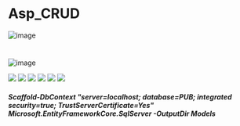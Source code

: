 # Asp_CRUD
![image](https://github.com/JhonnFy/Asp_CRUD/assets/97255802/415646c8-d380-4920-a502-aa04e69e1a34)
#
![image](https://github.com/JhonnFy/Asp_CRUD/assets/97255802/ba23e660-6fc6-42ee-bb1d-3052529f8561)

![](https://img.shields.io/github/stars/pandao/editor.md.svg) ![](https://img.shields.io/github/forks/pandao/editor.md.svg) ![](https://img.shields.io/github/tag/pandao/editor.md.svg) ![](https://img.shields.io/github/release/pandao/editor.md.svg) ![](https://img.shields.io/github/issues/pandao/editor.md.svg) ![](https://img.shields.io/bower/v/editor.md.svg)
##### Scaffold-DbContext "server=localhost; database=PUB; integrated security=true; TrustServerCertificate=Yes" Microsoft.EntityFrameworkCore.SqlServer -OutputDir Models
